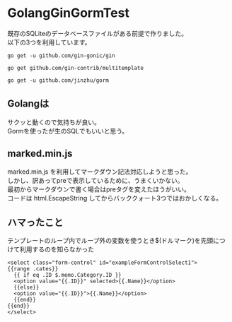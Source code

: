 # GolangGinGormTest

既存のSQLiteのデータベースファイルがある前提で作りました。  
以下の3つを利用しています。

`go get -u github.com/gin-gonic/gin`

`go get github.com/gin-contrib/multitemplate`

`go get -u github.com/jinzhu/gorm`

## Golangは

サクッと動くので気持ちが良い。  
Gormを使ったが生のSQLでもいいと思う。  

## marked.min.js

marked.min.js を利用してマークダウン記法対応しようと思った。  
しかし、訳あってpreで表示しているために、うまくいかない。  
最初からマークダウンで書く場合はpreタグを変えたほうがいい。  
コードは html.EscapeString してからバッククォート3つではおかしくなる。  

## ハマったこと

テンプレートのループ内でループ外の変数を使うとき$(ドルマーク)を先頭につけて利用するのを知らなかった

```
<select class="form-control" id="exampleFormControlSelect1">
{{range .cates}}
  {{ if eq .ID $.memo.Category.ID }}
  <option value="{{.ID}}" selected>{{.Name}}</option>
  {{else}}
  <option value="{{.ID}}">{{.Name}}</option>
  {{end}}
{{end}}
</select>
```